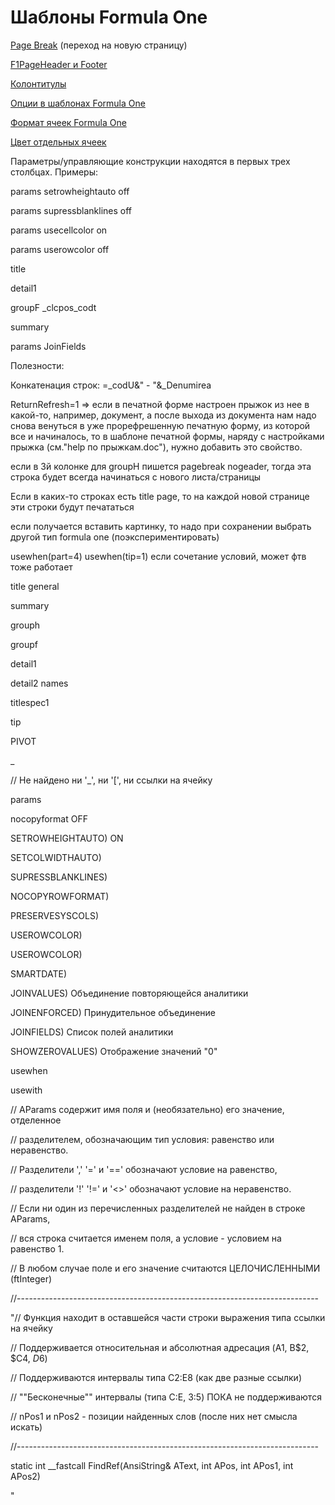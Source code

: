 # Шаблоны Formula One

  
[Page Break](https://bsoft.gitbook.io/wiki/razrabotka/konfigurator/otchety/shablony-formula-one/page-break) \(переход на новую страницу\)

[F1PageHeader и Footer](https://bsoft.gitbook.io/wiki/razrabotka/konfigurator/otchety/shablony-formula-one/f1pageheader-i-footer)

[Колонтитулы](https://bsoft.gitbook.io/wiki/razrabotka/konfigurator/otchety/shablony-formula-one/kolontituly)

[Опции в шаблонах Formula One](https://bsoft.gitbook.io/wiki/razrabotka/konfigurator/otchety/shablony-formula-one/opcii-v-shablonakh-formula-one)

[Формат ячеек Formula One](https://bsoft.gitbook.io/wiki/razrabotka/konfigurator/otchety/shablony-formula-one/format-yacheek-formula-one)

[Цвет отдельных ячеек](https://bsoft.gitbook.io/wiki/razrabotka/konfigurator/otchety/shablony-formula-one/cvet-otdelnykh-yacheek)

Параметры/управляющие конструкции находятся в первых трех столбцах. Примеры:

params setrowheightauto off

params supressblanklines off

params usecellcolor on

params userowcolor off

title

detail1

groupF \_clcpos\_codt

summary

params JoinFields

Полезности:

Конкатенация строк: =\_codU&" - "&\_Denumirea

ReturnRefresh=1  =&gt; если в печатной форме настроен прыжок из нее в какой-то, например, документ, а после выхода из документа нам надо снова венуться в уже прорефрешенную печатную форму, из которой все и начиналось, то в шаблоне печатной формы, наряду с настройками прыжка \(см."help по прыжкам.doc"\), нужно добавить это свойство.

если в 3й колонке для groupH пишется pagebreak nogeader, тогда эта строка будет всегда начинаться с нового листа/страницы

Если в каких-то строках есть title page, то на каждой новой странице эти строки будут печататься

если получается вставить картинку, то надо при сохранении выбрать другой тип formula one \(поэкспериментировать\)

usewhen\(part=4\) usewhen\(tip=1\)   если сочетание условий, может фтв тоже работает

  title        general

 summary

 grouph

  groupf

detail1

detail2        names

titlespec1

tip

PIVOT

\_

//  Не найдено ни '\_', ни '\[', ни ссылки на ячейку

params      

nocopyformat OFF

SETROWHEIGHTAUTO\) ON

SETCOLWIDTHAUTO\)

SUPRESSBLANKLINES\)

NOCOPYROWFORMAT\)

PRESERVESYSCOLS\)

USEROWCOLOR\)

USEROWCOLOR\)

SMARTDATE\)

JOINVALUES\) Объединение повторяющейся аналитики

JOINENFORCED\) Принудительное объединение

JOINFIELDS\) Список полей аналитики

SHOWZEROVALUES\) Отображение значений "0"

usewhen

usewith

//  AParams содержит имя поля и \(необязательно\) его значение, отделенное

//  разделителем, обозначающим тип условия: равенство или неравенство.

//  Разделители ',' '=' и '==' обозначают условие на равенство,

//  разделители '!' '!=' и '&lt;&gt;' обозначают условие на неравенство.

//  Если ни один из перечисленных разделителей не найден в строке AParams,

//  вся строка считается именем поля, а условие - условием на равенство 1.

//  В любом случае поле и его значение считаются ЦЕЛОЧИСЛЕННЫМИ \(ftInteger\)

//---------------------------------------------------------------------------

"//  Функция находит в оставшейся части строки выражения типа ссылки на ячейку

//  Поддерживается относительная и абсолютная адресация \(A1, B$2, $C4, $D$6\)

//  Поддерживаются интервалы типа C2:E8 \(как две разные ссылки\)

//  ""Бесконечные"" интервалы \(типа C:E, 3:5\) ПОКА не поддерживаются

//  nPos1 и nPos2 - позиции найденных слов \(после них нет смысла искать\)

//---------------------------------------------------------------------------

static int \_\_fastcall FindRef\(AnsiString& AText, int APos, int APos1, int APos2\)

"

